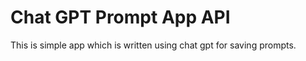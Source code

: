 # Chat GPT Prompt App API

This is simple app which is written using chat gpt for saving prompts.


